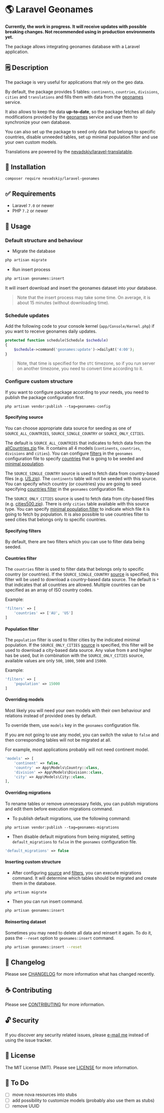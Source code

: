 # 🌎 Laravel Geonames

**Currently, the work in progress. It will receive updates with possible breaking changes. Not recommended using in production environments yet.**

The package allows integrating geonames database with a Laravel application.


## 🗒️ Description

The package is very useful for applications that rely on the geo data.

By default, the package provides 5 tables: `continents`, `countries`, `divisions`, `cities` and `translations` and fills them with data from the [geonames](https://www.geonames.org/) service.

It also allows to keep the data **up-to-date**, so the package fetches all daily modifications provided by the [geonames](https://www.geonames.org/) service and use them to synchronize your own database.

You can also set up the package to seed only data that belongs to specific countries, disable unneeded tables, set up minimal population filter and use your own custom models.

Translations are powered by the [nevadskiy/laravel-translatable](https://github.com/nevadskiy/laravel-translatable).


## 🔌 Installation

```bash
composer require nevadskiy/laravel-geonames
```


## ✅ Requirements

- Laravel `7.0` or newer
- PHP `7.2` or newer


## 🔨 Usage

### Default structure and behaviour

- Migrate the database

```bash
php artisan migrate
```

- Run insert process

```bash
php artisan geonames:insert
```

It will insert download and insert the geonames dataset into your database.

> Note that the insert process may take some time. On average, it is about 15 minutes (without downloading time). 

### Schedule updates

Add the following code to your console kernel (`app/Console/Kernel.php`) if you want to receive geonames daily updates.

```php
protected function schedule(Schedule $schedule)
{
    $schedule->command('geonames:update')->dailyAt('4:00');
}
```

> Note, that time is specified for the `UTC` timezone, so if you run server on another timezone, you need to convert time according to it. 

### Configure custom structure

If you want to configure package according to your needs, you need to publish the package configuration first.

```
php artisan vendor:publish --tag=geonames-config
```

#### Specifying source

You can choose appropriate data source for seeding as one of `SOURCE_ALL_COUNTRIES`, `SOURCE_SINGLE_COUNTRY` or `SOURCE_ONLY_CITIES`.

The default is `SOURCE_ALL_COUNTRIES` that indicates to fetch data from the [allCountries.zip](http://download.geonames.org/export/dump/) file.
It contains all 4 models (`continents`, `countries`, `divisions` and `cities`). 
You can configure [filters](#specifying-filters)  in the `geonames` configuration file to specify [countries](#countries-filter) that is going to be seeded and [minimal population](#population-filter).

The `SOURCE_SINGLE_COUNTRY` source is used to fetch data from country-based files (e.g. [US.zip](http://download.geonames.org/export/dump/)).
The `continents` table will not be seeded with this source.
You can specify which country (or countries) you are going to seed specifying [countries filter](#countries-filter) in the `geonames` configuration file.

The `SOURCE_ONLY_CITIES` source is used to fetch data from city-based files (e.g. [cities500.zip](http://download.geonames.org/export/dump/)).
There is only `cities` table available with this source type.
You can specify [minimal population filter](#population-filter) to indicate which file it is going to fetch by population.
It is also possible to use countries filter to seed cities that belongs only to specific countries.

#### Specifying filters

By default, there are two filters which you can use to filter data being seeded.

#### Countries filter

The `countries` filter is used to filter data that belongs only to specific country (or countries).
If the `SOURCE_SINGLE_COUNTRY` [source](#specifying-source) is specified, this filter will be used to download a country-based data source.
The default is `*` that indicates that all countries are allowed. Multiple countries can be specified as an array of ISO country codes.

Example:
```php
'filters' => [
    'countries' => ['AU', 'US']
]
```

#### Population filter

The `population` filter is used to filter cities by the indicated minimal population.
If the `SOURCE_ONLY_CITIES` [source](#specifying-source) is specified, this filter will be used to download a city-based data source.
Any value from `0` and higher has be used, but in combination with the `SOURCE_ONLY_CITIES` source, available values are only `500`, `1000`, `5000` and `15000`.

Example:

```php
'filters' => [
    'population' => 15000
]
```

#### Overriding models

Most likely you will need your own models with their own behaviour and relations instead of provided ones by default.

To override them, use `models` key in the `geonames` configuration file.

If you are not going to use any model, you can switch the value to `false` and then corresponding tables will not be migrated at all.

For example, most applications probably will not need continent model.

```php
'models' => [
    'continent' => false,
    'country' => App\Models\Country::class,
    'division' => App\Models\Division::class,
    'city' => App\Models\City::class,
],
```

#### Overriding migrations

To rename tables or remove unnecessary fields, you can publish migrations and edit them before execution migrations command.

- To publish default migrations, use the following command:

```
php artisan vendor:publish --tag=geonames-migrations
```

- Then disable default migrations from being migrated, setting `default_migrations` to `false` in the `geonames` configuration file.

```php
'default_migrations' => false
```

#### Inserting custom structure

- After configuring [source](#specifying-source) and [filters](#specifying-filters), you can execute migrations command.
It will determine which tables should be migrated and create them in the database.

```bash
php artisan migrate
```

- Then you can run insert command.

```bash
php artisan geonames:insert
```

#### Reinserting dataset

Sometimes you may need to delete all data and reinsert it again. To do it, pass the `--reset` option to `geonames:insert` command.

```bash
php artisan geonames:insert --reset
```

## 📑 Changelog

Please see [CHANGELOG](.github/CHANGELOG.md) for more information what has changed recently.


## ☕ Contributing

Please see [CONTRIBUTING](.github/CONTRIBUTING.md) for more information.


## 🔓 Security

If you discover any security related issues, please [e-mail me](mailto:nevadskiy@gmail.com) instead of using the issue tracker.


## 📜 License

The MIT License (MIT). Please see [LICENSE](LICENSE.md) for more information.

## 🔨 To Do

- [ ] move nova resources into stubs
- [ ] add possibility to customize models (probably also use them as stubs)
- [ ] remove UUID
